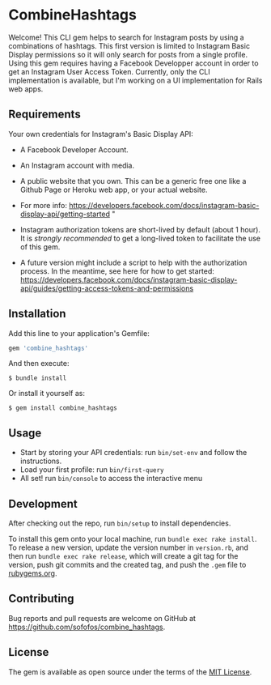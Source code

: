 # CombineHashtags

Welcome! 
This CLI gem helps to search for Instagram posts by using a combinations of hashtags. 
This first version is limited to Instagram Basic Display permissions so it will only search for posts from a single profile.
Using this gem requires having a Facebook Developper account in order to get an Instagram User Access Token. 
Currently, only the CLI implementation is available, but I'm working on a UI implementation for Rails web apps.

 
## Requirements

Your own credentials for Instagram's Basic Display API: 
- A Facebook Developer Account.
- An Instagram account with media.
- A public website that you own. This can be a generic free one like a Github Page or Heroku web app, or your actual website. 
- For more info: https://developers.facebook.com/docs/instagram-basic-display-api/getting-started "

- Instagram authorization tokens are short-lived by default (about 1 hour). It is *strongly recommended* to get a long-lived token to facilitate the use of this gem.
- A future version might include a script to help with the authorization process. In the meantime, see here for how to get started: https://developers.facebook.com/docs/instagram-basic-display-api/guides/getting-access-tokens-and-permissions 

## Installation

Add this line to your application's Gemfile:

```ruby
gem 'combine_hashtags'
```

And then execute:

    $ bundle install

Or install it yourself as:

    $ gem install combine_hashtags

## Usage

- Start by storing your API credentials: run `bin/set-env` and follow the instructions.
- Load your first profile: run `bin/first-query`
- All set! run `bin/console` to access the interactive menu


## Development

After checking out the repo, run `bin/setup` to install dependencies. 


To install this gem onto your local machine, run `bundle exec rake install`. To release a new version, update the version number in `version.rb`, and then run `bundle exec rake release`, which will create a git tag for the version, push git commits and the created tag, and push the `.gem` file to [rubygems.org](https://rubygems.org).

## Contributing

Bug reports and pull requests are welcome on GitHub at https://github.com/sofofos/combine_hashtags.

## License

The gem is available as open source under the terms of the [MIT License](https://opensource.org/licenses/MIT).
